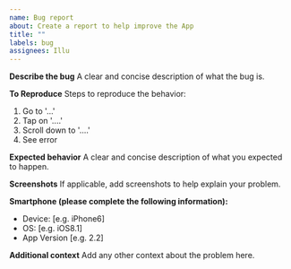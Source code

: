 ```yaml
---
name: Bug report
about: Create a report to help improve the App
title: ""
labels: bug
assignees: Illu
---
```


**Describe the bug**
A clear and concise description of what the bug is.

**To Reproduce**
Steps to reproduce the behavior:

1. Go to '...'
2. Tap on '....'
3. Scroll down to '....'
4. See error

**Expected behavior**
A clear and concise description of what you expected to happen.

**Screenshots**
If applicable, add screenshots to help explain your problem.

**Smartphone (please complete the following information):**

- Device: [e.g. iPhone6]
- OS: [e.g. iOS8.1]
- App Version [e.g. 2.2]

**Additional context**
Add any other context about the problem here.
